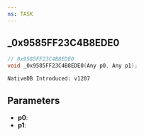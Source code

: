 ```yaml
---
ns: TASK
---
```

## _0x9585FF23C4B8EDE0

```c
// 0x9585FF23C4B8EDE0
void _0x9585FF23C4B8EDE0(Any p0, Any p1);
```

```
NativeDB Introduced: v1207
```

## Parameters
* **p0**:
* **p1**:
